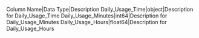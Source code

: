 Column Name|Data Type|Description
Daily_Usage_Time|object|Description for Daily_Usage_Time
Daily_Usage_Minutes|int64|Description for Daily_Usage_Minutes
Daily_Usage_Hours|float64|Description for Daily_Usage_Hours
